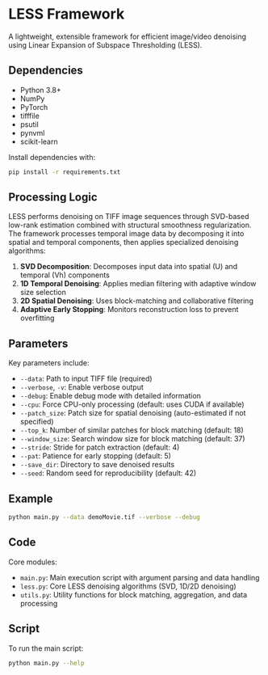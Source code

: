 # LESS Framework

A lightweight, extensible framework for efficient image/video denoising using Linear Expansion of Subspace Thresholding (LESS).

## Dependencies

- Python 3.8+
- NumPy
- PyTorch
- tifffile
- psutil
- pynvml
- scikit-learn

Install dependencies with:

```bash
pip install -r requirements.txt
```

## Processing Logic

LESS performs denoising on TIFF image sequences through SVD-based low-rank estimation combined with structural smoothness regularization. The framework processes temporal image data by decomposing it into spatial and temporal components, then applies specialized denoising algorithms:

1. **SVD Decomposition**: Decomposes input data into spatial (U) and temporal (Vh) components
2. **1D Temporal Denoising**: Applies median filtering with adaptive window size selection
3. **2D Spatial Denoising**: Uses block-matching and collaborative filtering
4. **Adaptive Early Stopping**: Monitors reconstruction loss to prevent overfitting

## Parameters

Key parameters include:

- `--data`: Path to input TIFF file (required)
- `--verbose`, `-v`: Enable verbose output
- `--debug`: Enable debug mode with detailed information
- `--cpu`: Force CPU-only processing (default: uses CUDA if available)
- `--patch_size`: Patch size for spatial denoising (auto-estimated if not specified)
- `--top_k`: Number of similar patches for block matching (default: 18)
- `--window_size`: Search window size for block matching (default: 37)
- `--stride`: Stride for patch extraction (default: 4)
- `--pat`: Patience for early stopping (default: 5)
- `--save_dir`: Directory to save denoised results
- `--seed`: Random seed for reproducibility (default: 42)

## Example

```bash
python main.py --data demoMovie.tif --verbose --debug
```

## Code

Core modules:

- `main.py`: Main execution script with argument parsing and data handling
- `less.py`: Core LESS denoising algorithms (SVD, 1D/2D denoising)
- `utils.py`: Utility functions for block matching, aggregation, and data processing

## Script

To run the main script:

```bash
python main.py --help
```
